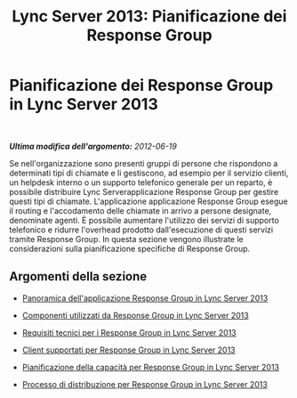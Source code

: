 ﻿---
title: 'Lync Server 2013: Pianificazione dei Response Group'
TOCTitle: Pianificazione dei Response Group
ms:assetid: 7c10ce08-0068-4b22-8ecc-33e94811c900
ms:mtpsurl: https://technet.microsoft.com/it-it/library/Gg398617(v=OCS.15)
ms:contentKeyID: 49301097
ms.date: 08/24/2015
mtps_version: v=OCS.15
ms.translationtype: HT
---

# Pianificazione dei Response Group in Lync Server 2013

 

_**Ultima modifica dell'argomento:** 2012-06-19_

Se nell'organizzazione sono presenti gruppi di persone che rispondono a determinati tipi di chiamate e li gestiscono, ad esempio per il servizio clienti, un helpdesk interno o un supporto telefonico generale per un reparto, è possibile distribuire Lync Serverapplicazione Response Group per gestire questi tipi di chiamate. L'applicazione applicazione Response Group esegue il routing e l'accodamento delle chiamate in arrivo a persone designate, denominate agenti. È possibile aumentare l'utilizzo dei servizi di supporto telefonico e ridurre l'overhead prodotto dall'esecuzione di questi servizi tramite Response Group. In questa sezione vengono illustrate le considerazioni sulla pianificazione specifiche di Response Group.

## Argomenti della sezione

  - [Panoramica dell'applicazione Response Group in Lync Server 2013](lync-server-2013-overview-of-the-response-group-application.md)

  - [Componenti utilizzati da Response Group in Lync Server 2013](lync-server-2013-components-used-by-response-group.md)

  - [Requisiti tecnici per i Response Group in Lync Server 2013](lync-server-2013-technical-requirements-for-response-group.md)

  - [Client supportati per Response Group in Lync Server 2013](lync-server-2013-clients-supported-for-response-group.md)

  - [Pianificazione della capacità per Response Group in Lync Server 2013](lync-server-2013-capacity-planning-for-response-group.md)

  - [Processo di distribuzione per Response Group in Lync Server 2013](lync-server-2013-deployment-process-for-response-group.md)

